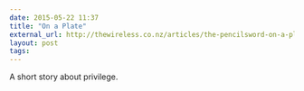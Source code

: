 ```yaml
---
date: 2015-05-22 11:37
title: "On a Plate"
external_url: http://thewireless.co.nz/articles/the-pencilsword-on-a-plate
layout: post
tags:
---
```


A short story about privilege.
